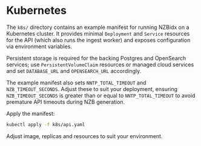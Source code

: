 # Kubernetes

The `k8s/` directory contains an example manifest for running NZBidx on a
Kubernetes cluster. It provides minimal `Deployment` and `Service` resources for
the API (which also runs the ingest worker) and exposes configuration via
environment variables.

Persistent storage is required for the backing Postgres and OpenSearch
services; use `PersistentVolumeClaim` resources or managed cloud services and
set `DATABASE_URL` and `OPENSEARCH_URL` accordingly.

The example manifest also sets `NNTP_TOTAL_TIMEOUT` and
`NZB_TIMEOUT_SECONDS`. Adjust these to suit your deployment, ensuring
`NZB_TIMEOUT_SECONDS` is greater than or equal to `NNTP_TOTAL_TIMEOUT` to avoid
premature API timeouts during NZB generation.

Apply the manifest:

```bash
kubectl apply -f k8s/api.yaml
```

Adjust image, replicas and resources to suit your environment.
